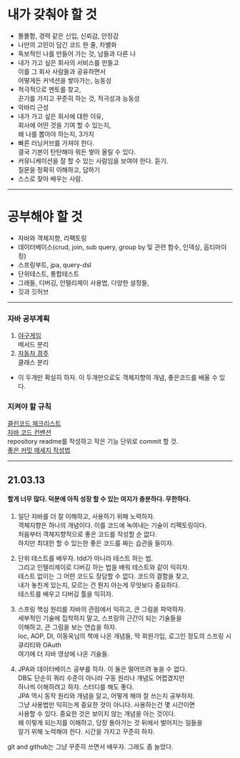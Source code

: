 # 내가 갖춰야 할 것
* 똘똘함, 경력 같은 신입, 신뢰감, 안정감         
* 나만의 고민이 담긴 코드 한 줄, 차별화             
* 독보적인 나를 만들어 가는 것, 남들과 다른 나      
* 내가 가고 싶은 회사의 서비스를 만들고          
  이를 그 회사 사람들과 공유하면서           
  어떻게든 커넥션을 쌓아가는, 능동성       
* 적극적으로 멘토를 찾고,   
  끈기를 가지고 꾸준히 하는 것, 적극성과 능동성      
* 악바리 근성    
* 내가 가고 싶은 회사에 대한 이유,    
  회사에 어떤 것을 기여 할 수 있는지,      
  왜 나를 뽑아야 하는지, 3가지        
* 빠른 러닝커브를 가져야 한다.    
  결국 기본이 탄탄해야 뭐든 쌓아 올릴 수 있다.      
* 커뮤니케이션을 잘 할 수 있는 사람임을 보여야 한다. 듣기.      
  질문을 정확히 이해하고, 답하기      
* 스스로 찾아 배우는 사람.      
***
# 공부해야 할 것
* 자바와 객체지향, 리팩토링     
* 데이터베이스(crud, join, sub query, group by 및 관련 함수, 인덱싱, 옵티마이징)      
* 스프링부트, jpa, query-dsl    
* 단위테스트, 통합테스트      
* 그래들, 디버깅, 인텔리제이 사용법, 다양한 설정들,         
* 깃과 깃허브      
***
### 자바 공부계획
1. [야구게임](https://github.com/woowacourse/java-baseball-precourse)    
메서드 분리 
2. [자동차 경주](https://github.com/woowacourse/java-racingcar-precourse)     
클래스 분리

* 이 두개만 확실히 하자. 이 두개만으로도 객체지향의 개념, 좋은코드를 배울 수 있다.
### 지켜야 할 규칙
[클린코드 체크리스트](https://github.com/woowacourse/woowacourse-docs/blob/master/cleancode/pr_checklist.md)    
[자바 코드 컨벤션](https://myeonguni.tistory.com/1596)    
repository readme를 작성하고 작은 기능 단위로 commit 할 것.   
[좋은 커밋 메세지 작성법](https://blog.ull.im/engineering/2019/03/10/logs-on-git.html)    
***
## 21.03.13 
#### 할게 너무 많다. 덕분에 아직 성장 할 수 있는 여지가 충분하다. 무한하다. 
1. 일단 자바를 더 잘 이해하고, 사용하기 위해 노력하자.   
객체지향은 하나의 개념이다. 이를 코드에 녹여내는 기술이 리팩토링이다.     
처음부터 객체지향적으로 좋은 코드를 작성할 순 없다.     
하지만 최대한 할 수 있는한 좋은 코드를 짜는 습관을 들이자.   

2. 단위 테스트를 배우자. tdd가 아니라 테스트 하는 법.   
그리고 인텔리제이로 디버깅 하는 법을 배워 테스트와 같이 익히자.   
테스트 없이는 그 어떤 코드도 장담할 수 없다. 코드의 결함을 찾고,   
내가 놓친게 있는지, 모르는 건 뭔지 아는게 무엇보다 중요하다.   
테스트를 배우고 디버깅 툴을 익히자.    

3. 스프링 핵심 원리를 자바의 관점에서 익히고, 큰 그림을 파악하자.   
세부적인 기술에 집착하지 말고, 스프링의 근간이 되는 기술들을   
이해하고, 큰 그림을 보는 연습을 하자.     
Ioc, AOP, DI, 이동욱님의 책에 나온 개념들, 딱 회원가입, 로그인 정도의 스프링 시큐리티와 OAuth     
여기에 더 자바 영상에 나온 기술들.

4. JPA와 데이터베이스 공부를 하자. 이 둘은 떨어뜨려 놓을 수 없다.     
DB도 단순히 쿼리 수준이 아니라 구동 원리나 개념도 어렵겠지만    
하나씩 이해하려고 하자. 스터디를 해도 좋다.    
JPA 역시 동작 원리와 개념을 알고, 어떻게 해야 잘 쓰는지 공부하자.    
그냥 사용법만 익히는게 중요한 것이 아니다. 사용하는건 몇 시간이면      
사용할 수 있다. 중요한 것은 보이지 않는 개념을 아는 것이다.    
왜 이렇게 되는지를 이해하고, 당장 돌아가는 것 뒤에서 벌어지는 일들을   
알기 위해 노력해야 한다. 시간을 가지고 꾸준히 하자.    

git and github는 그냥 꾸준히 쓰면서 배우자. 그래도 좀 늘었다.    
